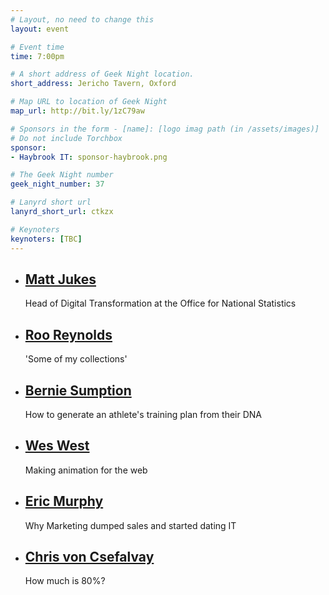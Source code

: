 ```yaml
---
# Layout, no need to change this
layout: event

# Event time
time: 7:00pm

# A short address of Geek Night location. 
short_address: Jericho Tavern, Oxford

# Map URL to location of Geek Night
map_url: http://bit.ly/1zC79aw

# Sponsors in the form - [name]: [logo imag path (in /assets/images)]
# Do not include Torchbox
sponsor:
- Haybrook IT: sponsor-haybrook.png

# The Geek Night number
geek_night_number: 37

# Lanyrd short url
lanyrd_short_url: ctkzx

# Keynoters
keynoters: [TBC]
---
```


<ul class="keynotes">
    <li itemprop="performer" itemscope="itemscope" itemtype="http://schema.org/Person">
        <a href="http://digitalbydefault.com/"><h2 itemprop="name">Matt Jukes</h2></a>
        <p>Head of Digital Transformation at the Office for National Statistics </p>
        <!--
        <div class="downloads">
            <a href="/">Slides</a>
        </div> -->
    </li>
    <li itemprop="performer" itemscope="itemscope" itemtype="http://schema.org/Person">
        <a href="http://rooreynolds.com/"><h2 itemprop="name">Roo Reynolds</h2></a>
        <p>'Some of my collections'</p>
        <!--
        <div class="downloads">
            <a href="/">Slides</a>
        </div> -->
    </li>

</ul>

<!--
<p class="extra-info">June's Geek Night is a special one, put together in partnership with the <a href="http://www.mhs.ox.ac.uk/">Museum of the History of Science</a> to celebrate their "Geek is Good" exhibition. It's a free, but ticketed event (as space in the museum is limited) so please sign up using Eventbrite in order to confirm your attendance. Free drinks courtesy of <a href="http://www.haybrook.co.uk/">Haybrook IT</a> will be available to all guests. For the next Geek Night we'll return to our usual home at The Jericho Tavern!</p>-->


<ul class="microslots">
    <li itemprop="performer" itemscope="itemscope" itemtype="http://schema.org/Person">
        <a href="http://berniesumption.com/" itemprop="url"><h2 itemprop="name">Bernie Sumption</h2></a>
        <p>How to generate an athlete's training plan from their DNA</p>
        <!--
         <div class="downloads">
            <a href="https://github.com/benfoxall/ping-pong">Slides</a>
        </div>
        -->
    </li>
    <li itemprop="performer" itemscope="itemscope" itemtype="http://schema.org/Person">
        <a href="http://becausewesayso.co.uk/" itemprop="url"><h2 itemprop="name">Wes West</h2></a>
        <p>Making animation for the web</p>
        <!--
         <div class="downloads">
            <a href="https://github.com/benfoxall/ping-pong">Slides</a>
        </div>
        -->
    </li>
    <li itemprop="performer" itemscope="itemscope" itemtype="http://schema.org/Person">
        <a href="http://www.babelquest.co.uk/" itemprop="url"><h2 itemprop="name">Eric Murphy</h2></a>
        <p>Why Marketing dumped sales and started dating IT</p>
        <!--
         <div class="downloads">
            <a href="https://github.com/benfoxall/ping-pong">Slides</a>
        </div>
        -->
    </li>
    <li itemprop="performer" itemscope="itemscope" itemtype="http://schema.org/Person">
        <a href="http://chrisvoncsefalvay.com/" itemprop="url"><h2 itemprop="name">Chris von Csefalvay</h2></a>
        <p>How much is 80%?</p>
        <!--
         <div class="downloads">
            <a href="https://github.com/benfoxall/ping-pong">Slides</a>
        </div>
        -->
    </li>
</ul>


